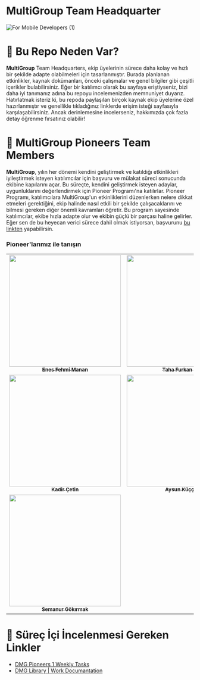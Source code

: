 # MultiGroup Team Headquarter

![For Mobile Developers (1)](https://github.com/user-attachments/assets/d176f6b2-f64a-4722-b261-7cd900c031da)

# 🧠 Bu Repo Neden Var?

**MultiGroup** Team Headquarters, ekip üyelerinin sürece daha kolay ve hızlı bir şekilde adapte olabilmeleri için tasarlanmıştır. Burada planlanan etkinlikler, kaynak dokümanları, önceki çalışmalar ve genel bilgiler gibi çeşitli içerikler bulabilirsiniz. Eğer bir katılımcı olarak bu sayfaya eriştiyseniz, bizi daha iyi tanımanız adına bu repoyu incelemenizden memnuniyet duyarız. Hatırlatmak isteriz ki, bu repoda paylaşılan birçok kaynak ekip üyelerine özel hazırlanmıştır ve genellikle tıkladığınız linklerde erişim isteği sayfasıyla karşılaşabilirsiniz. Ancak derinlemesine incelerseniz, hakkımızda çok fazla detay öğrenme fırsatınız olabilir!

# 🌟 MultiGroup Pioneers Team Members

**MultiGroup**, yılın her dönemi kendini geliştirmek ve katıldığı etkinlikleri iyileştirmek isteyen katılımcılar için başvuru ve mülakat süreci sonucunda ekibine kapılarını açar. Bu süreçte, kendini geliştirmek isteyen adaylar, uygunluklarını değerlendirmek için Pioneer Programı'na katılırlar. Pioneer Programı, katılımcılara MultiGroup'un etkinliklerini düzenlerken nelere dikkat etmeleri gerektiğini, ekip halinde nasıl etkili bir şekilde çalışacaklarını ve bilmesi gereken diğer önemli kavramları öğretir. Bu program sayesinde katılımcılar, ekibe hızla adapte olur ve ekibin güçlü bir parçası haline gelirler. Eğer sen de bu heyecan verici sürece dahil olmak istiyorsan, başvurunu [bu linkten](https://forms.gle/eDaNGhWe98qLiiVM7) yapabilirsin. 

### Pioneer'larımız ile tanışın

<table>
  <tr>
    <td align="center"><a href="https://www.linkedin.com/in/enesfehmimanan/"><img src="https://media.licdn.com/dms/image/v2/D4D03AQEYP8H1RAV7tQ/profile-displayphoto-shrink_200_200/profile-displayphoto-shrink_200_200/0/1700500125459?e=1730332800&v=beta&t=IuvWi1gf76VN-pOaLMStgK0exc-qdJh9EcIIwC014Ns" width="300px;" alt=""/><br /><sub><b>Enes Fehmi Manan</b></sub></a><br /></td>
    <td align="center"><a href="https://www.linkedin.com/in/tahafurkansen/"><img src="https://media.licdn.com/dms/image/v2/D4D03AQGX8DXWFVI_lA/profile-displayphoto-shrink_200_200/profile-displayphoto-shrink_200_200/0/1718218439744?e=1730332800&v=beta&t=CZ97WhLc1XNkgrSYoszlCr_QzJgrGYljg1t542CA48o" width="300px;" alt=""/><br /><sub><b>Taha Furkan Şen</b></sub></a><br /></td>
    <td align="center"><a href="https://www.linkedin.com/in/leventsurer/"><img src="https://media.licdn.com/dms/image/v2/D4D03AQFb03abNBkPHg/profile-displayphoto-shrink_200_200/profile-displayphoto-shrink_200_200/0/1704305968266?e=1730332800&v=beta&t=oEQepJTn3Out21zMiRKkklAGmv5KxBeKCF6nLMWThds" width="300px;" alt=""/><br /><sub><b>Levent Sürer</b></sub></a><br /></td>
    <td align="center"><a href="https://www.linkedin.com/in/behiye-bedir-87988b26a/"><img src="https://media.licdn.com/dms/image/v2/D4D03AQHop0V2J2j_eg/profile-displayphoto-shrink_200_200/profile-displayphoto-shrink_200_200/0/1720640046991?e=1730332800&v=beta&t=vZ1JLRZYaGSu8y11uPXUV_BskpIjJMt2_T0PdoQdjXo" width="300px;" alt=""/><br /><sub><b>Behiye Bedir</b></sub></a><br /></td>
  </tr>
    <tr>
    <td align="center"><a href="https://www.linkedin.com/in/kadir-%C3%A7etin-961124189/"><img src="https://media.licdn.com/dms/image/v2/D4D03AQGKEEo-MPv1hw/profile-displayphoto-shrink_200_200/profile-displayphoto-shrink_200_200/0/1703701577861?e=1730332800&v=beta&t=MvIHmo8RzctOM7qNasiUihAP_u-k_Ql_pf2k_9V0VW8" width="300px;" alt=""/><br /><sub><b>Kadir Çetin</b></sub></a><br /></td>
    <td align="center"><a href="https://www.linkedin.com/in/aysunkuccuk/"><img src="https://media.licdn.com/dms/image/v2/D4D03AQFAUTpdxC_KKg/profile-displayphoto-shrink_200_200/profile-displayphoto-shrink_200_200/0/1684835836372?e=1730332800&v=beta&t=w0gSZsmyiWtas7TusmNV23D7fZLz4IfelYTKpMjJBow" width="300px;" alt=""/><br /><sub><b>Aysun Küççük</b></sub></a><br /></td>
    <td align="center"><a href="https://www.linkedin.com/in/talha-berkay-eren-1b9158225//"><img src="https://media.licdn.com/dms/image/v2/D5603AQFtXFiN0w4k6g/profile-displayphoto-shrink_200_200/profile-displayphoto-shrink_200_200/0/1684581326057?e=1730332800&v=beta&t=Kgis5tm5BxSq67odO6C8kOP8xpafI-3c-_izFqR2vHU" width="300px;" alt=""/><br /><sub><b>Talha Berkay Eren</b></sub></a><br /></td>
    <td align="center"><a href="https://www.linkedin.com/in/zehratunckol/"><img src="https://media.licdn.com/dms/image/v2/D4D03AQEvhX7xZbC0MQ/profile-displayphoto-shrink_200_200/profile-displayphoto-shrink_200_200/0/1702587433553?e=1730332800&v=beta&t=s5GPzmUB2hPLBW5LExSrsQ9boNEljX3P6jDL3AIXkls" width="300px;" alt=""/><br /><sub><b>Zehra TUNÇKOL</b></sub></a><br /></td>
  </tr>
   <tr>
    <td align="center"><a href="https://www.linkedin.com/in/semanur-g%C3%B6k%C4%B1rmak-69786a24b/"><img src="https://media.licdn.com/dms/image/v2/D4D35AQG2AhznmCXTxw/profile-framedphoto-shrink_200_200/profile-framedphoto-shrink_200_200/0/1723895884731?e=1725656400&v=beta&t=lxcXTgYVydgKXSa4YJ4Ilby9f6lzt0UaLBvkfiClASo" width="300px;" alt=""/><br /><sub><b>Semanur Gökırmak</b></sub></a><br /></td>
  </tr>
</table>

# 📌 Süreç İçi İncelenmesi Gereken Linkler

- [DMG Pioneers 1 Weekly Tasks](https://github.com/Developer-MultiGroup/MultiGroup.hq/wiki/Pioneer-1-Team-Tasks)
- [DMG Library | Work Documantation](https://github.com/Developer-MultiGroup/MultiGroup.hq/wiki/DMG-Library-%7C-Work-Documantation)
 
